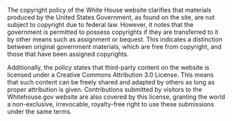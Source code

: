 The copyright policy of the White House website clarifies that materials produced by the United States Government, as found on the site, are not subject to copyright due to federal law. However, it notes that the government is permitted to possess copyrights if they are transferred to it by other means such as assignment or bequest. This indicates a distinction between original government materials, which are free from copyright, and those that have been assigned copyrights.

Additionally, the policy states that third-party content on the website is licensed under a Creative Commons Attribution 3.0 License. This means that such content can be freely shared and adapted by others as long as proper attribution is given. Contributions submitted by visitors to the Whitehouse.gov website are also covered by this license, granting the world a non-exclusive, irrevocable, royalty-free right to use these submissions under the same terms.